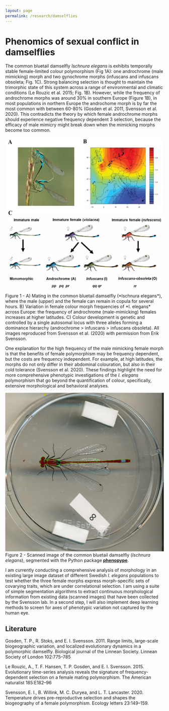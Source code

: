 ```yaml
---
layout: page
permalink: /research/damselflies
---
```


# Phenomics of sexual conflict in damselflies

The common bluetail damselfly *Ischnura elegans* is exhibits temporally stable female-limited colour polymorphism (Fig 1A): one androchrome (male mimicking) morph and two gynochrome morphs (​infuscans and ​infuscans obsoleta​; Fig. 1C). Strong balancing selection is thought to maintain the trimorphic state of this system across a range of environmental and climatic conditions (Le Rouzic et al. 2015; Fig. 1B). However, while the frequency of androchrome morphs was around 30% in southern Europe (Figure 1B), in most populations in northern Europe the androchome morph is by far the most common with between 60-80% (Gosden et al. 2011, Svensson et al. 2020). This contradicts the theory by which female androchrome morphs should experience negative frequency dependent 3 selection, because the efficacy of male mimicry might break down when the mimicking morphs become too common.

<div class="res-center">
<div class="res-container">
<img class="res-img" src="/assets/images/figures/damselfly_polymorphism.png">
<div class="res-caption">
Figure 1 - A) Mating in the common bluetail damselfly (*Ischnura elegans*), where the male (upper) and the female can remain in copula for several hours. B) Variation in female colour morph frequencies of *I. elegans* across Europe: the frequency of androchrome (male-mimicking) females increases at higher latitudes. C) Colour development is genetic and controlled by a single autosomal locus with three alleles forming a dominance hierarchy (androchrome > infuscans > infuscans obsoleta). All images reproduced from Svensson et al. (2020) with permission from Erik Svensson.
</div>
</div>
</div>

One explanation for the high frequency of the male mimicking female morph is that the benefits of female polymorphism may be frequency dependent, but the costs are frequency independent. For example, at high latitudes, the morphs do not only differ in their abdominal colouration, but also in their cold tolerance (Svensson et al. 2020). These findings highlight the need for more comprehensive phenotypic investigations of the ​*I. elegans* ​polymorphism that go beyond the quantification of colour, specifically, extensive morphological and behavioral analyses.

<div class="res-center">
<div class="res-container">
<img class="res-img" src="/assets/images/figures/damselfly_phenopype.png">
<div class="res-caption">
Figure 2 - Scanned image of the common bluetail damselfly (<i>Ischnura elegans</i>), segmented with the Python package <b><a href="www.phenopype.org">phenopype</a></b>.
</div>
</div>
</div>

I am currently conducting a comprehensive analysis of morphology in an existing large image dataset of different Swedish *​I. elegans* populations to test whether the three female morphs express morph-specific sets of covarying traits, which are under correlational selection. I am using a suite of simple segmentation algorithms to extract continuous morphological information from existing data (scanned images) that have been collected by the Svensson lab. In a second step, I will also implement deep learning methods to screen for axes of phenotypic variation not captured by the human eye. 

## Literature 

Gosden, T. P., R. Stoks, and E. I. Svensson. 2011. Range limits, large-scale biogeographic variation, and localized evolutionary dynamics in a polymorphic damselfly. Biological journal of the Linnean Society. Linnean Society of London 102:775–785

Le Rouzic, A., T. F. Hansen, T. P. Gosden, and E. I. Svensson. 2015. Evolutionary time-series analysis reveals the signature of frequency-dependent selection on a female mating polymorphism. The American naturalist 185:E182–96

Svensson, E. I., B. Willink, M. C. Duryea, and L. T. Lancaster. 2020. Temperature drives pre-reproductive selection and shapes the biogeography of a female polymorphism. Ecology letters 23:149–159.